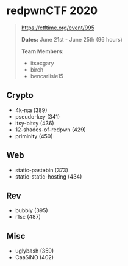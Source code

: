 # redpwnCTF 2020
> https://ctftime.org/event/995
>
> **Dates:** June 21st - June 25th (96 hours)
>
> **Team Members:**
> - itsecgary
> - birch
> - bencarlisle15

## Crypto
- 4k-rsa (389)
- pseudo-key (341)
- itsy-bitsy (436)
- 12-shades-of-redpwn (429)
- priminity (450)

## Web
- static-pastebin (373)
- static-static-hosting (434)

## Rev
- bubbly (395)
- r1sc (487)

## Misc
- uglybash (359)
- CaaSiNO (402)
